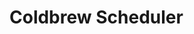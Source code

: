 # Coldbrew Scheduler
<!-- [![GitHub - tryoo0607/pod-lifecycle-test](https://img.shields.io/badge/GitHub-tryoo0607%2Fpod--lifecycle--test-181717?logo=github&logoColor=white&style=flat)](https://github.com/tryoo0607/pod-lifecycle-test)
[![Docker Hub - tryoo0607/pod-lifecycle-test](https://img.shields.io/badge/Docker%20Hub-tryoo0607%2Fpod--lifecycle--test-2496ED?logo=docker&logoColor=white&style=flat)](https://hub.docker.com/r/tryoo0607/pod-lifecycle-test) -->
